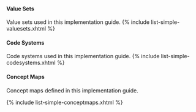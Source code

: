 <!-- terminology.md {% comment %}

{% endcomment %} -->
#### Value Sets

Value sets used in this implementation guide.
{% include list-simple-valuesets.xhtml %}


#### Code Systems

Code systems used in this implementation guide.
{% include list-simple-codesystems.xhtml %}


#### Concept Maps

Concept maps defined in this implementation guide.

  {% include list-simple-conceptmaps.xhtml %}
